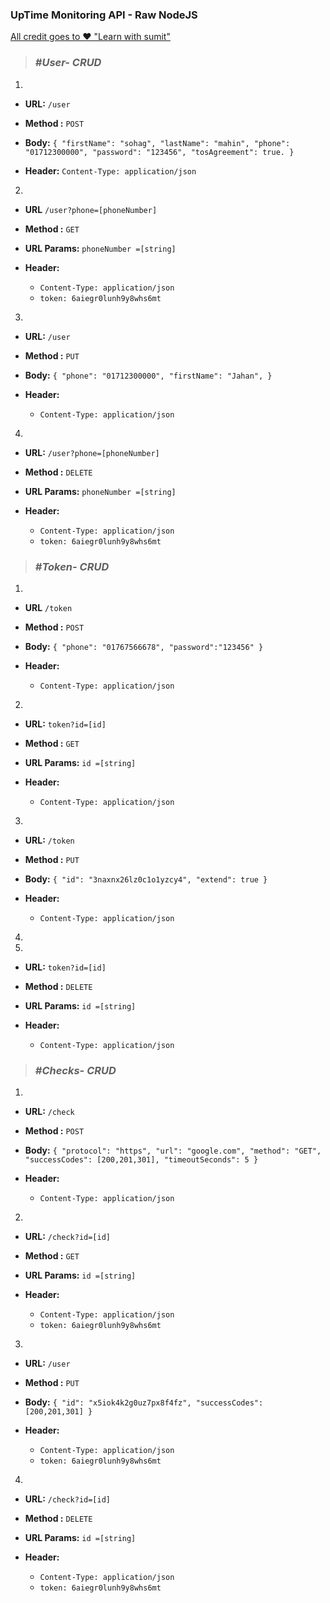 ### UpTime Monitoring API - Raw NodeJS

[All credit goes to ❤️ "Learn with sumit"][232]

[232]: https://www.youtube.com/playlist?list=PLHiZ4m8vCp9PHnOIT7gd30PCBoYCpGoQM "Learn with sumit"

>### *#User- CRUD*
1.
* **URL:**
`/user`

* **Method :**
`POST` 

* **Body:**
  `{
      "firstName": "sohag",
      "lastName": "mahin",
      "phone": "01712300000",
      "password": "123456",
      "tosAgreement": true.
  }`

* **Header:**
`Content-Type: application/json`

2.
* **URL**
`/user?phone=[phoneNumber]`

* **Method :**
`GET` 

* **URL Params:**
`phoneNumber =[string]`

* **Header:**
	- `Content-Type: application/json`  
	- `token: 6aiegr0lunh9y8whs6mt`

3.
* **URL:**
`/user`

* **Method :**
`PUT` 

* **Body:**
`{
    "phone": "01712300000",
	"firstName": "Jahan",
}`

* **Header:**
	- `Content-Type: application/json`  

4.
* **URL:**
`/user?phone=[phoneNumber]`

* **Method :**
`DELETE` 

* **URL Params:**
`phoneNumber =[string]`

* **Header:**
	- `Content-Type: application/json`  
	- `token: 6aiegr0lunh9y8whs6mt` 


>### *#Token- CRUD*
1.
* **URL**
`/token`

* **Method :**
`POST` 

* **Body:**
`{
 "phone": "01767566678",
 "password":"123456"
}`

* **Header:**
	- `Content-Type: application/json`  

2.
* **URL:**
`token?id=[id]`

* **Method :**
`GET` 

* **URL Params:**
`id =[string]`

* **Header:**
	- `Content-Type: application/json`  

3. 
* **URL:**
`/token`

* **Method :**
`PUT` 

* **Body:**
`{
"id": "3naxnx26lz0c1o1yzcy4",
 "extend": true
}`

* **Header:**
	- `Content-Type: application/json`  

4.
2.
* **URL:**
`token?id=[id]`

* **Method :**
`DELETE` 

* **URL Params:**
`id =[string]`

* **Header:**
	- `Content-Type: application/json`  

>### *#Checks- CRUD*
1.
* **URL:**
`/check`

* **Method :**
`POST` 

* **Body:**
`{
 "protocol": "https",
 "url": "google.com",
 "method": "GET",
 "successCodes": [200,201,301],
 "timeoutSeconds": 5
}`

* **Header:**
	- `Content-Type: application/json`  

2.
* **URL:**
`/check?id=[id]`

* **Method :**
`GET` 

* **URL Params:**
`id =[string]`

* **Header:**
	- `Content-Type: application/json`  
	- `token: 6aiegr0lunh9y8whs6mt` 

3.
* **URL:**
`/user`

* **Method :**
`PUT` 

* **Body:**
`{
    "id": "x5iok4k2g0uz7px8f4fz",
	 "successCodes": [200,201,301]
}`

* **Header:**
	- `Content-Type: application/json`  
	- `token: 6aiegr0lunh9y8whs6mt`

4.
* **URL:**
`/check?id=[id]`

* **Method :**
`DELETE` 

* **URL Params:**
`id =[string]`

* **Header:**
	- `Content-Type: application/json`  
	- `token: 6aiegr0lunh9y8whs6mt`

